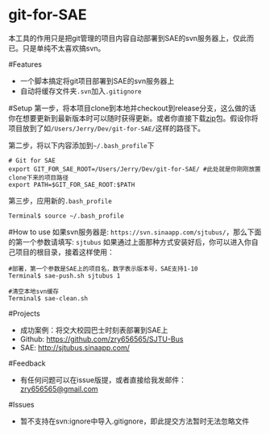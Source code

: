 git-for-SAE
===========

本工具的作用只是把git管理的项目内容自动部署到SAE的svn服务器上，仅此而已。只是单纯不太喜欢搞svn。

#Features
- 一个脚本搞定将git项目部署到SAE的svn服务器上
- 自动将缓存文件夹`.svn`加入`.gitignore`

#Setup
第一步，将本项目clone到本地并checkout到release分支，这么做的话你在想要更新到最新版本时可以随时获得更新。或者你直接下载[zip](https://github.com/zry656565/git-for-SAE/archive/release.zip)包。假设你将项目放到了如`/Users/Jerry/Dev/git-for-SAE/`这样的路径下。

第二步，将以下内容添加到`~/.bash_profile`下
```
# Git for SAE
export GIT_FOR_SAE_ROOT=/Users/Jerry/Dev/git-for-SAE/ #此处就是你刚刚放置clone下来的项目路径
export PATH=$GIT_FOR_SAE_ROOT:$PATH
```

第三步，应用新的`.bash_profile`
```
Terminal$ source ~/.bash_profile
```

#How to use
如果svn服务器是: `https://svn.sinaapp.com/sjtubus/`，那么下面的第一个参数请填写: `sjtubus`
如果通过上面那种方式安装好后，你可以进入你自己项目的根目录，接着这样使用：
```
#部署，第一个参数是SAE上的项目名，数字表示版本号，SAE支持1-10
Terminal$ sae-push.sh sjtubus 1

#清空本地svn缓存
Terminal$ sae-clean.sh
```

#Projects
- 成功案例：将交大校园巴士时刻表部署到SAE上
- Github: https://github.com/zry656565/SJTU-Bus
- SAE: http://sjtubus.sinaapp.com/

#Feedback
- 有任何问题可以在issue版提，或者直接给我发邮件：zry656565@gmail.com

#Issues
- 暂不支持在svn:ignore中导入.gitignore，即此提交方法暂时无法忽略文件
